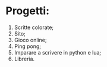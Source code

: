 # Progetti:
1) Scritte colorate;
2) Sito;
3) Gioco online;
4) Ping pong;
5) Imparare a scrivere in python e lua;
6) Libreria.
